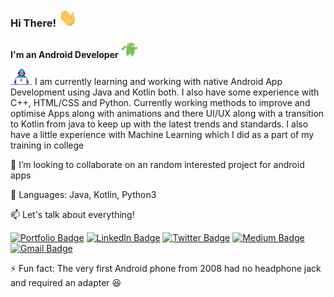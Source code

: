 
### Hi There! <img src="https://github.com/sakshampruthi/sakshampruthi/blob/master/assets/Hi.gif" width="30px">
**I'm an Android Developer**&nbsp;<img src="https://github.com/sakshampruthi/sakshampruthi/blob/master/assets/android.gif" width="30px"/>


<img src="https://github.com/sakshampruthi/sakshampruthi/blob/master/assets/Developer.gif" width="35px"/> I am currently learning and working with native Android App Development using Java and Kotlin both. I also have some experience with C++, HTML/CSS and Python. Currently working methods to improve and optimise Apps along with animations and there UI/UX along with a transition to Kotlin from java to keep up with the latest trends and standards. I also have a little experience with Machine Learning which I did as a part of my training in college

👯 I’m looking to collaborate on an random interested project for android apps

💬 Languages: Java, Kotlin, Python3


📫 Let's talk about everything!
<br>

 [![Portfolio Badge](https://img.shields.io/badge/Portfolio-SakshamPruthi-orange?style=flat&logo=azure-artifacts)](https://sakshampruthi.netlify.app)
 [![LinkedIn Badge](https://img.shields.io/badge/-SakshamPruthi-%230077B5?style=flat&logo=Linkedin&logoColor=white)](https://linkedin.com/in/sakshampruthi/)
 [![Twitter Badge](https://img.shields.io/badge/-@Saksham0804-%231DA1F2?style=flat&labelColor=%231DA1F2&logo=twitter&logoColor=white)](https://twitter.com/saksham0804)
 [![Medium Badge](https://img.shields.io/badge/-@SakshamPruthi-03a57a?style=flat&labelColor=000000&logo=Medium)](https://medium.com/@sakshampruthi/)
 [![Gmail Badge](https://img.shields.io/badge/-saksham.0804@gmail.com-%23D44638?style=flat&logo=Gmail&logoColor=white)](mailto:saksham.0804@gmail.com)
<br>

⚡ Fun fact: The very first Android phone from 2008 had no headphone jack and required an adapter :satisfied:

<!--
**sakshampruthi/sakshampruthi** is a ✨ _special_ ✨ repository because its `README.md` (this file) appears on your GitHub profile.

Here are some ideas to get you started:

- 🔭 I’m currently working on ...
- 🌱 I’m currently learning ...
- 👯 I’m looking to collaborate on ...
- 🤔 I’m looking for help with ...
- 💬 Ask me about ...
- 📫 How to reach me: ...
- 😄 Pronouns: ...
- ⚡ Fun fact: ...
-->
